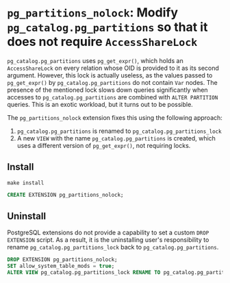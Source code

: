 # `pg_partitions_nolock`: Modify `pg_catalog.pg_partitions` so that it does not require `AccessShareLock`

`pg_catalog.pg_partitions` uses `pg_get_expr()`, which holds an `AccessShareLock` on every relation whose OID is provided to it as its second argument. However, this lock is actually useless, as the values passed to `pg_get_expr()` by `pg_catalog.pg_partitions` do not contain `Var` nodes. The presence of the mentioned lock slows down queries significantly when accesses to `pg_catalog.pg_partitions` are combined with `ALTER PARTITION` queries. This is an exotic workload, but it turns out to be possible.

The `pg_partitions_nolock` extension fixes this using the following approach:
1. `pg_catalog.pg_partitions` is renamed to `pg_catalog.pg_partitions_lock`
2. A new `VIEW` with the name `pg_catalog.pg_partitions` is created, which uses a different version of `pg_get_expr()`, not requiring locks.


## Install
```shell script
make install
```
```sql
CREATE EXTENSION pg_partitions_nolock;
```


## Uninstall
PostgreSQL extensions do not provide a capability to set a custom `DROP EXTENSION` script. As a result, it is the uninstalling user's responsibility to rename `pg_catalog.pg_partitions_lock` back to `pg_catalog.pg_partitions`.

```sql
DROP EXTENSION pg_partitions_nolock;
SET allow_system_table_mods = true;
ALTER VIEW pg_catalog.pg_partitions_lock RENAME TO pg_catalog.pg_partitions;
```
